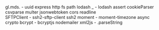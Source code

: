 gl.mds. -
    uuid
    express
    http
    fs
    path
    lodash
    _ - lodash
    assert
    cookieParser
    csvparse
    multer
    jsonwebtoken
    cors
    readline   
    SFTPClient - ssh2-sftp-client
    ssh2
    moment - moment-timezone
    async
    crypto
    bcrypt - bcryptjs
    nodemailer
    xml2js - .parseString
        